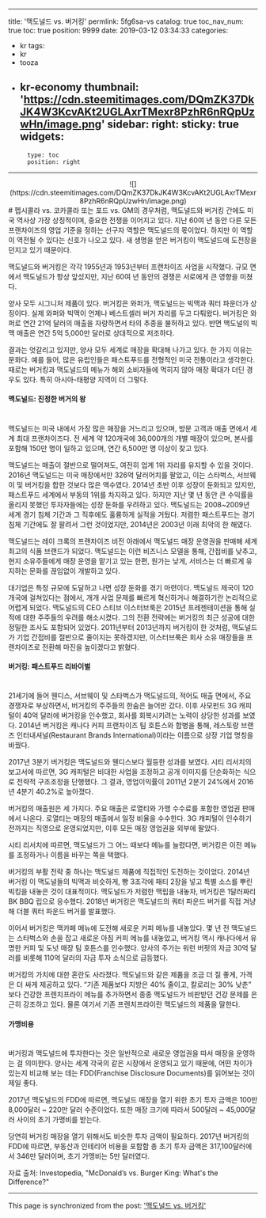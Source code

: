 
---
title: '맥도널드 vs. 버거킹'
permlink: 5fg6sa-vs
catalog: true
toc_nav_num: true
toc: true
position: 9999
date: 2019-03-12 03:34:33
categories:
- kr
tags:
- kr
- tooza
- kr-economy
thumbnail: 'https://cdn.steemitimages.com/DQmZK37DkJK4W3KcvAKt2UGLAxrTMexr8PzhR6nRQpUzwHn/image.png'
sidebar:
    right:
        sticky: true
widgets:
    -
        type: toc
        position: right
---


<center>
![](https://cdn.steemitimages.com/DQmZK37DkJK4W3KcvAKt2UGLAxrTMexr8PzhR6nRQpUzwHn/image.png)
</center>
#
펩시콜라 vs. 코카콜라 또는 포드 vs. GM의 경우처럼, 맥도널드와 버거킹 간에도 미국 역사상 가장 상징적이며, 중요한 전쟁을 이어지고 있다. 지난 60여 년 동안 다른 모든 프랜차이즈의 영업 기준을 정하는 선구자 역할은 맥도널드의 몫이었다. 하지만 이 역할이 역전될 수 있다는 신호가 나오고 있다. 새 생명을 얻은 버거킹이 맥도널드에 도전장을 던지고 있기 때문이다. 

맥도널드와 버거킹은 각각 1955년과 1953년부터 프랜차이즈 사업을 시작했다. 규모 면에서 맥도널드가 항상 앞섰지만, 지난 60여 년 동안의 경쟁은 서로에게 큰 영향을 미쳤다.  

양사 모두 시그니처 제품이 있다. 버거킹은 와퍼가, 맥도널드는 빅맥과 쿼터 파운더가 상징이다. 실제 와퍼와 빅맥이 언제나 베스트셀러 버거 자리를 두고 다퉈왔다. 버거킹은 와퍼로 연간 21억 달러의 매출을 자랑하면서 타의 추종을 불허하고 있다. 반면 맥도널의 빅맥 매출은 연간 5억 5,000만 달러로 상대적으로 저조하다.  

결과는 엇갈리고 있지만, 양사 모두 세계로 매장을 확대해 나가고 있다. 한 가지 이유는 문화다. 예를 들어, 많은 유럽인들은 패스트푸드를 전형적인 미국 전통이라고 생각한다. 때로는 버거킹과 맥도널드의 메뉴가 해외 소비자들에 먹히지 않아 매장 확대가 더딘 경우도 있다. 특히 아시아-태평양 지역이 더 그렇다.  

#### 맥도널드: 진정한 버거의 왕
#
맥도널드는 미국 내에서 가장 많은 매장을 거느리고 있으며, 방문 고객과 매출 면에서 세계 최대 프랜차이즈다. 전 세계 약 120개국에 36,000개의 개별 매장이 있으며, 본사를 포함해 150만 명이 일하고 있으며, 연간 6,500만 명 이상이 찾고 있다. 

맥도널드는 매출이 절반으로 떨어져도, 여전히 업계 1위 자리를 유지할 수 있을 것이다. 2016년 맥도널드는 미국 매장에서만 326억 달러어치를 팔았고, 이는 스타벅스, 서브웨이 및 버거킹을 합한 것보다 많은 액수였다. 2014년 초반 이후 성장이 둔화되고 있지만, 패스트푸드 세계에서 부동의 1위를 차지하고 있다. 하지만 지난 몇 년 동안 큰 수익률을 올리지 못했던 투자자들에는 성장 둔화를 우려하고 있다. 맥도널드는 2008~2009년 세계 경기 침체 기간과 그 직후에도 훌륭하게 실적을 거뒀다. 저렴한 패스트푸드는 경기 침체 기간에도 잘 팔려서 그런 것이었지만, 2014년은 2003년 이래 최악의 한 해였다.

맥도널드는 레이 크록의 프랜차이즈 비전 아래에서 맥도널드 매장 운영권을 판매해 세계 최고의 식품 브랜드가 되었다. 맥도널드는 이런 비즈니스 모델을 통해, 간접비를 낮추고, 현지 소유주들에게 매장 운영을 맡기고 있는 한편, 원가는 낮게, 서비스는 더 빠르게 유지하는 문화를 끊임없이 개발하고 있다.  

대기업은 특정 규모에 도달하고 나면 성장 둔화를 겪기 마련이다. 맥도널드 제국이 120개국에 걸쳐있다는 점에서, 개개 사업 문제를 빠르게 혁신하거나 해결하기란 논리적으로 어렵게 되었다. 맥도널드의 CEO 스티브 이스터브룩은 2015년 프레젠테이션을 통해 실적에 대한 주주들의 우려를 해소시켰다. 그의 전환 전략에는 버거킹의 최근 성공에 대한 정밀한 조사도 포함되어 있었다. 2011년부터 2013년까지 버거킹이 한 것처럼, 맥도널드가 기업 간접비를 절반으로 줄이지는 못하겠지만, 이스터브룩은 회사 소유 매장들을 프랜차이즈로 전환해 마진을 높이겠다고 밝혔다.  

#### 버거킹: 패스트푸드 리바이벌
#
21세기에 들어 웬디스, 서브웨이 및 스타벅스가 맥도널드의, 적어도 매출 면에서, 주요 경쟁자로 부상하면서, 버거킹의 주주들의 한숨은 늘어만 갔다. 이후 사모펀드 3G 캐피털이 40억 달러에 버거킹을 인수했고, 회사를 회복시키려는 노력이 상당한 성과를 보였다. 2014년 버거킹은 캐나다 커피 프랜차이즈 팀 호튼스와 합병을 통해, 레스토랑 브랜즈 인터내셔널(Restaurant Brands International)이라는 이름으로 상장 기업 명칭을 바꿨다.  

2017년 3분기 버거킹은 맥도널드와 웬디스보다 월등한 성과를 보였다. 시티 리서치의 보고서에 따르면, 3G 캐피털은 비대한 사업을 조정하고 공개 이미지를 단순화하는 식으로 전략적 구조조정을 단행했다. 그 결과, 영업이익률이 2011년 2분기 24%에서 2016년 4분기 40.2%로 높아졌다.  

버거킹의 매출원은 세 가지다. 주요 매출은 로열티와 가맹 수수료를 포함한 영업권 판매에서 나온다. 로열티는 매장의 매출에서 일정 비율을 수수한다. 3G 캐피털이 인수하기 전까지는 직영으로 운영되었지만, 이후 모든 매장 영업권을 외부에 팔았다.  

시티 리서치에 따르면, 맥도널드가 그 어느 때보다 메뉴를 늘렸다면, 버거킹은 이전 메뉴를 조정하거나 이름을 바꾸는 쪽을 택했다.  

버거킹의 부활 전략 중 하나는 맥도널드 제품에 직접적인 도전하는 것이었다. 2014년 버거킹 이 맥도널들의 빅맥과 비슷하게, 빵 3조각에 패티 2장을 넣고 특별 소스를 뿌린 빅킹을 내놓은 것이 대표적이다. 맥도널드가 저렴한 맥립을 내놓자, 버거킹은 1달러짜리 BK BBQ 립으로 응수했다. 2018년 버거킹은 맥도널드의 쿼터 파운드 버거를 직접 겨냥해 더블 쿼터 파운드 버거를 발표했다. 

이어서 버거킹은 맥카페 메뉴에 도전해 새로운 커피 메뉴를 내놓았다. 몇 년 전 맥도널드는 스타벅스와 손을 잡고 새로운 아침 커피 메뉴를 내놓았고, 버거킹 역시 캐나다에서 유명한 커피 및 도넛 매장 팀 호튼스를 인수했다. 양사의 주가는 워런 버핏의 자금 30억 달러를 비롯해 110억 달러의 자금 투자 소식으로 급등했다.  

버거킹의 가치에 대한 혼란도 사라졌다. 맥도널드와 같은 제품을 조금 더 질 좋게, 가격은 더 싸게 제공하고 있다. “기존 제품보다 지방은 40% 줄이고, 칼로리는 30% 낮춘” 보다 건강한 프렌치프라이 메뉴를 추가하면서 종종 맥도널드가 비판받던 건강 문제를 은근히 강조하고 있다. 물론 여기서 기존 프렌치프라이란 맥도널드의 제품을 말한다.  

#### 가맹비용 
#
버거킹과 맥도널드에 투자한다는 것은 일반적으로 새로운 영업권을 따서 매장을 운영하는 걸 의미한다. 양사는 세계 각국의 같은 시장에서 운영되고 있기 때문에, 어떤 차이가 있는지 비교해 보는 데는 FDD(Franchise Disclosure Documents)를 읽어보는 것이 제일 좋다.  

2017년 맥도널드의 FDD에 따르면, 맥도널드 매장을 열기 위한 초기 투자 금액은 100만 8,000달러 ~ 220만 달러 수준이었다. 또한 매장 크기에 따라서 500달러 ~ 45,000달러 사이의 초기 가맹비를 받는다.  

당연히 버거킹 매장을 열기 위해서도 비슷한 투자 금액이 필요하다. 2017년 버거킹의 FDD에 따르면, 부동산과 인테리어 비용을 포함함 총 초기 투자 금액은 317,100달러에서 346만 달러이며, 초기 가맹비는 5만 달러였다.  

자료 출처: Investopedia, "McDonald’s vs. Burger King: What's the Difference?"

- - -

This page is synchronized from the post: ['맥도널드 vs. 버거킹'](https://steemit.com/@pius.pius/5fg6sa-vs)
